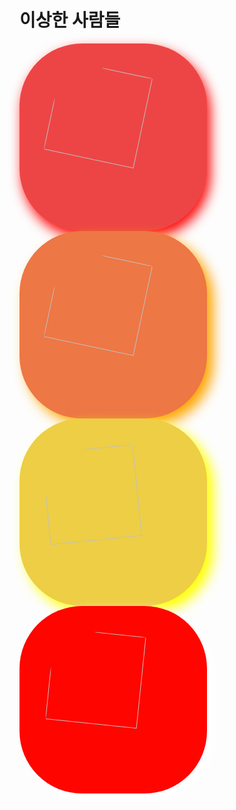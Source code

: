 # 이상한 사람들
<style>
.squ { width: 300px; height: 300px; display: flex; justify-content: center; align-items: center; float: left; border-radius: 100px 100px; margin-right: 20px;}
.squ > img {width: 70%; height: 70%; border-radius: 75px 75px; transition: 0.5s;}
#box1 {background-color: #ED4545; box-shadow: red 5px 10px 20px;}
#box1 > img {animation: rotate1 2s linear infinite;}
#box2 {background-color: #ED7745; box-shadow: orange 10px 10px 20px;}
#box2 > img {animation: rotate2 3s linear infinite;}
#box3 {background-color: #EDCE45; box-shadow: yellow 10px 10px 20px;}
#box3 > img {animation: rotate3 2s linear infinite;}
#box4 {background-color: #5EED45; box-shadow: white 10px 10px 20px; animation: special4 10s linear infinite;}
#box4 > img {animation: rotate4 2s ease infinite;}
@keyframes rotate1 {
    from {transform: rotate(0deg);}
    50% {transform: rotate(180deg);}
    to {transform: rotate(360deg);}}
@keyframes rotate2 {
    from {transform: rotate(0deg);}
    50% {transform: rotate(360deg);}
    to {transform: rotate(0deg);}}
@keyframes rotate3 {
    from {transform: rotate(0deg);}
    80% {transform: rotate(-180deg);}
    to {transform: rotate(360deg);}}
@keyframes rotate4 {
    from {transform: rotate(0deg);}
    50% {transform: rotate(180deg);}
    to {transform: rotate(360deg);}}
@keyframes special4 {
    0% {background-color: red;}
    12% {background-color: orange;}
    23% {background-color: yellow;}
    34% {background-color: lime;}
    45% {background-color: green;}
    56% {background-color: lightblue;}
    67% {background-color: blue;}
    78% {background-color: purple;}
    89% {background-color: pink;}
    100% {background-color: red;}
}
#box1 > img:hover {width: 85%; height: 85%;}
#box1 > img:active {animation: rotate1 0.5s linear infinite;}
#box2 > img:hover {width: 85%; height: 85%;}
#box2 > img:active {animation: rotate2 0.05ms linear infinite;}
#box3 > img:hover {width: 85%; height: 85%;}
#box3 > img:active {animation: rotate3 0.75ms linear infinite;}
#box4 > img:hover {width: 85%; height: 85%;}
#box4 > img:active {animation: rotate3 0.75ms ease infinite;}
</style>
<div id="box1" class="squ"><img src="../talmo.jpeg"></div>
<div id="box2" class="squ"><img src="../pig.jpeg"></div>
<div id="box3" class="squ"><img src="../150cm.png"></div>
<div id="box4" class="squ"><img src="../amin.png"></div>
